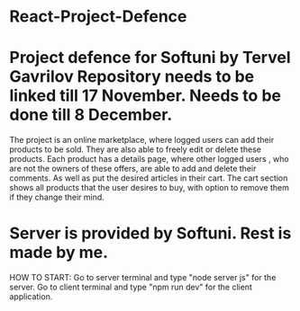 # React-Project-Defence

 Project defence for Softuni by Tervel Gavrilov
Repository needs to be linked till 17 November.
Needs to be done till 8 December.
=======================
The project is an online marketplace, where logged users can add their
products to be sold. They are also able to freely edit or delete these 
products.
Each product has a details page, where other logged users , who are not the owners of these offers, are able to add
and delete their comments. As well as put the desired articles in their cart.
The cart section shows all products that the user desires to buy, with option to remove them if they change their mind.

Server is provided by Softuni. Rest is made by me.
======================
HOW TO START:
Go to server terminal and type "node server js" for the server.
Go to client terminal and type "npm run dev" for the client application.



